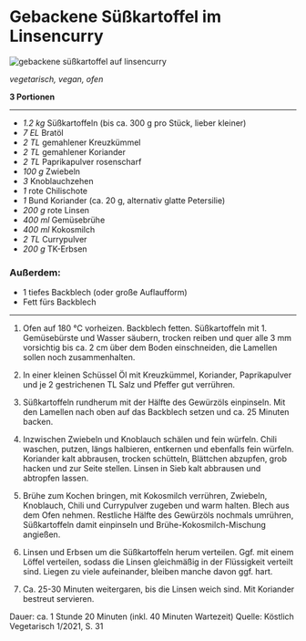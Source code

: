 # Gebackene Süßkartoffel im Linsencurry

![gebackene süßkartoffel auf linsencurry](Süßkartoffel_Linsencurry.jpg)

*vegetarisch, vegan, ofen*

**3 Portionen**

---

- *1.2 kg* Süßkartoffeln (bis ca. 300 g pro Stück, lieber kleiner)
- *7 EL* Bratöl
- *2 TL* gemahlener Kreuzkümmel
- *2 TL* gemahlener Koriander
- *2 TL* Paprikapulver rosenscharf 
- *100 g* Zwiebeln 
- *3* Knoblauchzehen
- *1* rote Chilischote
- *1* Bund Koriander (ca. 20 g, alternativ glatte Petersilie)
- *200 g* rote Linsen
- *400 ml* Gemüsebrühe
- *400 ml* Kokosmilch
- *2 TL* Currypulver
- *200 g* TK-Erbsen

### Außerdem:

- 1 tiefes Backblech (oder große Auflaufform)
- Fett fürs Backblech

---

1. Ofen auf 180 °C vorheizen. Backblech fetten. Süßkartoffeln mit 1. Gemüsebürste und Wasser säubern, trocken reiben und quer alle 3 mm vorsichtig bis ca. 2 cm über dem Boden einschneiden, die Lamellen sollen noch zusammenhalten. 
2. In einer kleinen Schüssel Öl mit Kreuzkümmel, Koriander, Paprikapulver und je 2 gestrichenen TL Salz und Pfeffer gut verrühren. 
3. Süßkartoffeln rundherum mit der Hälfte des Gewürzöls einpinseln. Mit den Lamellen nach oben auf das Backblech setzen und ca. 25 Minuten backen.

4. Inzwischen Zwiebeln und Knoblauch schälen und fein würfeln. Chili waschen, putzen, längs halbieren, entkernen und ebenfalls fein würfeln. Koriander kalt abbrausen, trocken schütteln, Blättchen abzupfen, grob hacken und zur Seite stellen. Linsen in Sieb kalt abbrausen und abtropfen lassen. 
5. Brühe zum Kochen bringen, mit Kokosmilch verrühren, Zwiebeln, Knoblauch, Chili und Currypulver zugeben und warm halten. Blech aus dem Ofen nehmen. Restliche Hälfte des Gewürzöls nochmals umrühren, Süßkartoffeln damit einpinseln und Brühe-Kokosmilch-Mischung angießen.
6. Linsen und Erbsen um die Süßkartoffeln herum verteilen. Ggf. mit einem Löffel verteilen, sodass die Linsen gleichmäßig in der Flüssigkeit verteilt sind. Liegen zu viele aufeinander, bleiben manche davon ggf. hart.
7. Ca. 25-30 Minuten weitergaren, bis die Linsen weich sind. Mit Koriander bestreut servieren.

Dauer: ca. 1 Stunde 20 Minuten (inkl. 40 Minuten Wartezeit)
Quelle: Köstlich Vegetarisch 1/2021, S. 31
